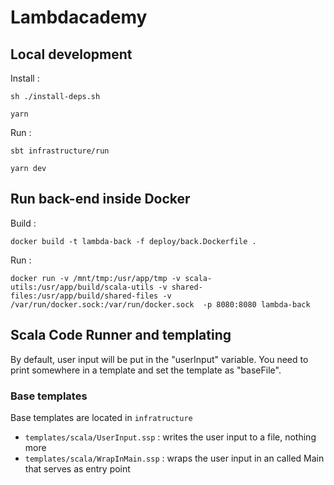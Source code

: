 # Lambdacademy

## Local development

Install :

```
sh ./install-deps.sh
```

```
yarn
```

Run :

```
sbt infrastructure/run
```

```
yarn dev
```

## Run back-end inside Docker

Build : 

`docker build -t lambda-back -f deploy/back.Dockerfile .`

Run :

`docker run -v /mnt/tmp:/usr/app/tmp -v scala-utils:/usr/app/build/scala-utils -v shared-files:/usr/app/build/shared-files -v /var/run/docker.sock:/var/run/docker.sock  -p 8080:8080 lambda-back`

## Scala Code Runner and templating

By default, user input will be put in the "userInput" variable. You need to print somewhere in a template
and set the template as "baseFile".

### Base templates

Base templates are located in `infratructure`

- `templates/scala/UserInput.ssp` : writes the user input to a file, nothing more
- `templates/scala/WrapInMain.ssp` : wraps the user input in an called Main that serves as entry point